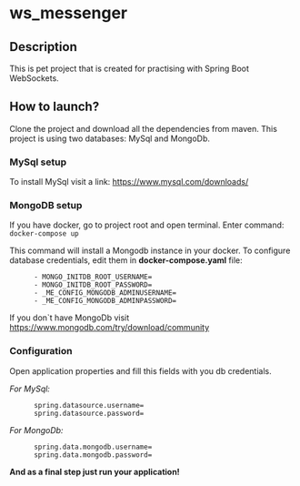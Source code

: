 # ws_messenger
## Description
This is pet project that is created for practising with Spring Boot WebSockets.
## How to launch?
Clone the project and download all the dependencies from maven.
This project is using two databases: MySql and MongoDb.
### MySql setup
To install MySql visit a link: https://www.mysql.com/downloads/

### MongoDB setup
If you have docker, go to project root and open terminal. Enter command:
```docker-compose up```

This command will install a Mongodb instance in your docker.
To configure database credentials, edit them in **docker-compose.yaml** file:
```
      - MONGO_INITDB_ROOT_USERNAME=
      - MONGO_INITDB_ROOT_PASSWORD=
      - _ME_CONFIG_MONGODB_ADMINUSERNAME=
      - _ME_CONFIG_MONGODB_ADMINPASSWORD=
```
If you don`t have MongoDb visit https://www.mongodb.com/try/download/community

### Configuration
Open application properties and fill this fields with you db credentials.

_For MySql:_
```
      spring.datasource.username=
      spring.datasource.password=
```
_For MongoDb:_
```
      spring.data.mongodb.username=
      spring.data.mongodb.password=
```

**And as a final step just run your application!**
